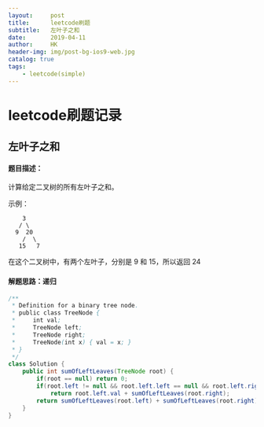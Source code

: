 ```yaml
---
layout:     post
title:      leetcode刷题
subtitle:   左叶子之和
date:       2019-04-11
author:     HK
header-img: img/post-bg-ios9-web.jpg
catalog: true
tags:
    - leetcode(simple)
---
```

# leetcode刷题记录
## 左叶子之和

#### 题目描述：
计算给定二叉树的所有左叶子之和。

示例：

        3
       / \
      9  20
        /  \
       15   7

在这个二叉树中，有两个左叶子，分别是 9 和 15，所以返回 24

#### 解题思路：递归
```java
/**
 * Definition for a binary tree node.
 * public class TreeNode {
 *     int val;
 *     TreeNode left;
 *     TreeNode right;
 *     TreeNode(int x) { val = x; }
 * }
 */
class Solution {
    public int sumOfLeftLeaves(TreeNode root) {
        if(root == null) return 0;
        if(root.left != null && root.left.left == null && root.left.right == null)
            return root.left.val + sumOfLeftLeaves(root.right);
        return sumOfLeftLeaves(root.left) + sumOfLeftLeaves(root.right);
    }
}
```

